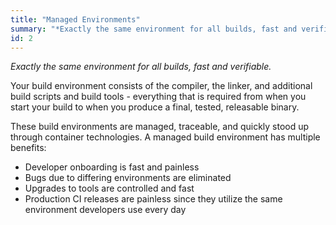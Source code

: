 ```yaml
---
title: "Managed Environments"
summary: "*Exactly the same environment for all builds, fast and verifiable.*"
id: 2
---
```


*Exactly the same environment for all builds, fast and verifiable.*

Your build environment consists of the compiler, the linker, and additional build scripts and build tools - everything that is required from when you start your build to when you produce a final, tested, releasable binary.

These build environments are managed, traceable, and quickly stood up through container technologies. A managed build environment has multiple benefits:
- Developer onboarding is fast and painless
- Bugs due to differing environments are eliminated
- Upgrades to tools are controlled and fast
- Production CI releases are painless since they utilize the same environment developers use every day
